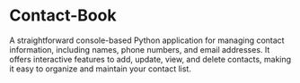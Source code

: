 # Contact-Book
A straightforward console-based Python application for managing contact information, including names, phone numbers, and email addresses. It offers interactive features to add, update, view, and delete contacts, making it easy to organize and maintain your contact list.
